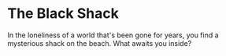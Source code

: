 # The Black Shack
In the loneliness of a world that's been gone for years, you find a mysterious shack on the beach. What awaits you inside?
